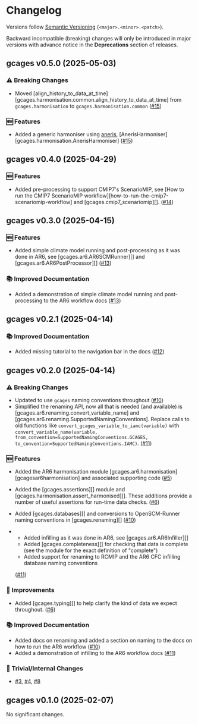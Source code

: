 # Changelog

Versions follow [Semantic Versioning](https://semver.org/) (`<major>.<minor>.<patch>`).

Backward incompatible (breaking) changes will only be introduced in major versions
with advance notice in the **Deprecations** section of releases.

<!--
You should *NOT* be adding new changelog entries to this file,
this file is managed by towncrier.
See `changelog/README.md`.

You *may* edit previous changelogs to fix problems like typo corrections or such.
To add a new changelog entry, please see
`changelog/README.md`
and https://pip.pypa.io/en/latest/development/contributing/#news-entries,
noting that we use the `changelog` directory instead of news,
markdown instead of restructured text and use slightly different categories
from the examples given in that link.
-->

<!-- towncrier release notes start -->

## gcages v0.5.0 (2025-05-03)

### ⚠️ Breaking Changes

- Moved [align_history_to_data_at_time][gcages.harmonisation.common.align_history_to_data_at_time] from `gcages.harmonisation` to `gcages.harmonisation.common` ([#15](https://github.com/openscm/gcages/pull/15))

### 🆕 Features

- Added a generic harmoniser using [aneris](https://aneris.readthedocs.io/), [AnerisHarmoniser][gcages.harmonisation.AnerisHarmoniser] ([#15](https://github.com/openscm/gcages/pull/15))


## gcages v0.4.0 (2025-04-29)

### 🆕 Features

- Added pre-processing to support CMIP7's ScenarioMIP, see [How to run the CMIP7 ScenarioMIP workflow][how-to-run-the-cmip7-scenariomip-workflow] and [gcages.cmip7_scenariomip][]. ([#14](https://github.com/openscm/gcages/pull/14))


## gcages v0.3.0 (2025-04-15)

### 🆕 Features

- Added simple climate model running and post-processing as it was done in AR6, see [gcages.ar6.AR6SCMRunner][] and [gcages.ar6.AR6PostProcessor][] ([#13](https://github.com/openscm/gcages/pull/13))

### 📚 Improved Documentation

- Added a demonstration of simple climate model running and post-processing to the AR6 workflow docs ([#13](https://github.com/openscm/gcages/pull/13))


## gcages v0.2.1 (2025-04-14)

### 📚 Improved Documentation

- Added missing tutorial to the navigation bar in the docs ([#12](https://github.com/openscm/gcages/pull/12))


## gcages v0.2.0 (2025-04-14)

### ⚠️ Breaking Changes

- Updated to use `gcages` naming conventions throughout ([#10](https://github.com/openscm/gcages/pull/10))
- Simplified the renaming API, now all that is needed (and available) is [gcages.ar6.renaming.convert_variable_name] and [gcages.ar6.renaming.SupportedNamingConventions].
  Replace calls to old functions like `convert_gcages_variable_to_iamc(variable)` with `convert_variable_name(variable, from_convention=SupportedNamingConventions.GCAGES, to_convention=SupportedNamingConventions.IAMC)`. ([#11](https://github.com/openscm/gcages/pull/11))

### 🆕 Features

- Added the AR6 harmonisation module [gcages.ar6.harmonisation][gcagesar6harmonisation] and associated supporting code ([#5](https://github.com/openscm/gcages/pull/5))
- Added the [gcages.assertions][] module and [gcages.harmonisation.assert_harmonised][]. These additions provide a number of useful assertions for run-time data checks. ([#6](https://github.com/openscm/gcages/pull/6))
- Added [gcages.databases][] and conversions to OpenSCM-Runner naming conventions in [gcages.renaming][] ([#10](https://github.com/openscm/gcages/pull/10))
- - Added infilling as it was done in AR6, see [gcages.ar6.AR6Infiller][]
  - Added [gcages.completeness][] for checking that data is complete (see the module for the exact definition of "complete")
  - Added support for renaming to RCMIP and the AR6 CFC infilling database naming conventions

  ([#11](https://github.com/openscm/gcages/pull/11))

### 🎉 Improvements

- Added [gcages.typing][] to help clarify the kind of data we expect throughout. ([#6](https://github.com/openscm/gcages/pull/6))

### 📚 Improved Documentation

- Added docs on renaming and added a section on naming to the docs on how to run the AR6 workflow ([#10](https://github.com/openscm/gcages/pull/10))
- Added a demonstration of infilling to the AR6 workflow docs ([#11](https://github.com/openscm/gcages/pull/11))

### 🔧 Trivial/Internal Changes

- [#3](https://github.com/openscm/gcages/pull/3), [#4](https://github.com/openscm/gcages/pull/4), [#8](https://github.com/openscm/gcages/pull/8)


## gcages v0.1.0 (2025-02-07)

No significant changes.
